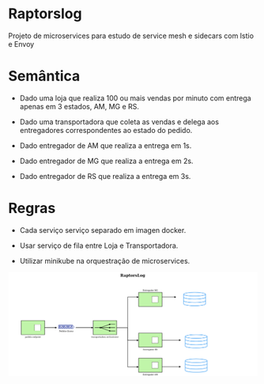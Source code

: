 # Raptorslog  
Projeto de microservices para estudo de service mesh e sidecars com Istio e Envoy  

# Semântica  

* Dado uma loja que realiza 100 ou mais vendas por minuto com entrega apenas em 3 estados, AM, MG e RS.

* Dado uma transportadora que coleta as vendas e delega aos entregadores correspondentes ao estado do pedido.

* Dado entregador de AM que realiza a entrega em 1s.

* Dado entregador de MG que realiza a entrega em 2s.

* Dado entregador de RS que realiza a entrega em 3s.

# Regras  

* Cada serviço serviço separado em imagen docker.

* Usar serviço de fila entre Loja e Transportadora.

* Utilizar minikube na orquestração de microservices.

![Diagram](Diagram-RaptorsLog.png)